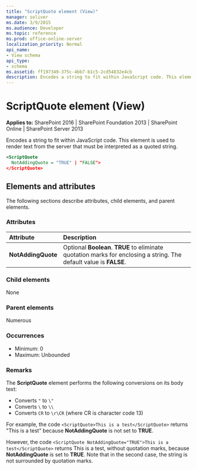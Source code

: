 ```yaml
---
title: "ScriptQuote element (View)"
manager: soliver
ms.date: 3/9/2015
ms.audience: Developer
ms.topic: reference
ms.prod: office-online-server
localization_priority: Normal
api_name:
- View schema
api_type:
- schema
ms.assetid: ff197349-375c-4bb7-b1c5-2cd54832e4cb
description: Encodes a string to fit within JavaScript code. This element is used to render text from the server that must be interpreted as a quoted string.
---
```


# ScriptQuote element (View)

**Applies to:** SharePoint 2016 | SharePoint Foundation 2013 | SharePoint Online | SharePoint Server 2013
  
Encodes a string to fit within JavaScript code. This element is used to render text from the server that must be interpreted as a quoted string.
  
```XML
<ScriptQuote
  NotAddingQuote = "TRUE" | "FALSE">
</ScriptQuote>
```

## Elements and attributes

The following sections describe attributes, child elements, and parent elements.

### Attributes

|**Attribute**|**Description**|
|:-----|:-----|
|**NotAddingQuote** <br/> |Optional **Boolean**. **TRUE** to eliminate quotation marks for enclosing a string. The default value is **FALSE**.  <br/> |
   
### Child elements

None 
   
### Parent elements

Numerous 
   
### Occurrences

- Minimum: 0
- Maximum: Unbounded 
   
### Remarks

The **ScriptQuote** element performs the following conversions on its body text: 
  
- Converts `"` to `\"`  
- Converts `\` to `\\`   
- Converts `CR` to `\r\CR` (where CR is character code 13)
    
For example, the code `<ScriptQuote>This is a test</ScriptQuote>` returns "This is a test" because **NotAddingQuote** is not set to **TRUE**. 

However, the code `<ScriptQuote NotAddingQuote="TRUE">This is a test</ScriptQuote>` returns This is a test, without quotation marks, because **NotAddingQuote** is set to **TRUE**. Note that in the second case, the string is not surrounded by quotation marks.
  

